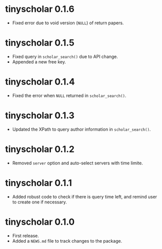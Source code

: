 # tinyscholar 0.1.6

* Fixed error due to void version (`NULL`) of return papers.

# tinyscholar 0.1.5

* Fixed query in `scholar_search()` due to API change.
* Appended a new free key.

# tinyscholar 0.1.4

* Fixed the error when `NULL` returned in `scholar_search()`.

# tinyscholar 0.1.3

* Updated the XPath to query author information in `scholar_search()`.

# tinyscholar 0.1.2

* Removed `server` option and auto-select servers with time limite.

# tinyscholar 0.1.1

* Added robust code to check if there is query time left, and remind user to create one if necessary.

# tinyscholar 0.1.0

* First release.
* Added a `NEWS.md` file to track changes to the package.
